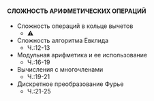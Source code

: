 #### СЛОЖНОСТЬ АРИФМЕТИЧЕСКИХ ОПЕРАЦИЙ

- Сложность операций в кольце вычетов
  * :warning:
- Сложность алгоритма Евклида
  * Ч.:12-13
- Модульная арифметика и ее использование
  * Ч.:16-19
- Вычисления с многочленами
  * Ч.:19-21
- Дискретное преобразование Фурье
  * Ч.:21-25
